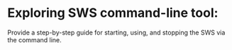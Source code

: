 # Exploring SWS command-line tool:
Provide a step-by-step guide for starting, using, and stopping the SWS via the command line.